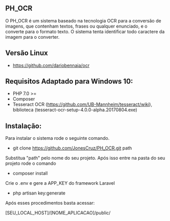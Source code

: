 ﻿## PH_OCR

O PH_OCR é um sistema baseado na tecnologia OCR para a conversão de imagens, que contenham textos, frases ou qualquer enunciado, e o converte para o formato texto. O sistema tenta identificar todo caractere da imagem para o converter.

## Versão Linux
- https://github.com/dariobennaia/ocr

##  Requisitos Adaptado para Windows 10:

- PHP 7.0 >=
- Composer
- Tesseract OCR (https://github.com/UB-Mannheim/tesseract/wiki), biblioteca (tesseract-ocr-setup-4.0.0-alpha.20170804.exe)

## Instalação:

Para instalar o sistema rode o seguinte comando.

- git clone https://github.com/JonesCruz/PH_OCR.git path

Substitua "path" pelo nome do seu projeto.
Após isso entre na pasta do seu projeto rode o comando 

- composer install

Crie o .env e gere a APP_KEY do framework Laravel

- php artisan key:generate

Após esses procedimentos basta acessar:

[SEU_LOCAL_HOST]/[NOME_APLICACAO]/public/
